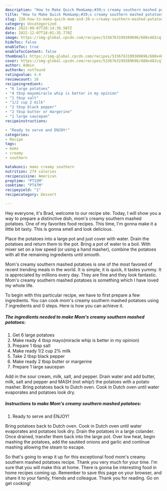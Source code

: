 ```yaml
---
description: "How to Make Quick Mom&amp;#39;s creamy southern mashed potatoes"
title: "How to Make Quick Mom&amp;#39;s creamy southern mashed potatoes"
slug: 228-how-to-make-quick-mom-and-39-s-creamy-southern-mashed-potatoes
category: Uncategorized
date: 2022-09-07T20:14:38.507Z
date: 2022-12-07T18:01:35.770Z
image: https://img-global.cpcdn.com/recipes/5336763199389696/680x482cq70/moms-creamy-southern-mashed-potatoes-recipe-main-photo.jpg
hideToc: false
enableToc: true
enableTocContent: false
thumbnail: https://img-global.cpcdn.com/recipes/5336763199389696/680x482cq70/moms-creamy-southern-mashed-potatoes-recipe-main-photo.jpg
cover: https://img-global.cpcdn.com/recipes/5336763199389696/680x482cq70/moms-creamy-southern-mashed-potatoes-recipe-main-photo.jpg
author: Admin
authorAv: notfound
ratingvalue: 4.4
reviewcount: 16
recipeingredient:
- "6 large potatoes"
- "4 tbsp mayomiracle whip is better in my opinion"
- "1 tbsp salt"
- "1/2 cup 2 milk"
- "2 tbsp black pepper"
- "2 tbsp butter or margerine"
- "1 large saucepan"
recipeinstructions:

- "Ready to serve and ENJOY!"
categories:
- Recipe
tags:
- moms
- creamy
- southern

katakunci: moms creamy southern 
nutrition: 274 calories
recipecuisine: American
preptime: "PT15M"
cooktime: "PT47M"
recipeyield: "1"
recipecategory: Dessert

---
```



Hey everyone, it's Brad, welcome to our recipe site. Today, I will show you a way to prepare a distinctive dish, mom&#39;s creamy southern mashed potatoes. One of my favorites food recipes. This time, I'm gonna make it a little bit tasty. This is gonna smell and look delicious.

Place the potatoes into a large pot and just cover with water. Drain the potatoes and return them to the pot. Bring a pot of water to a boil. With mixer set on a low speed (or using a hand masher), combine the potatoes with all the remaining ingredients until smooth.

Mom&#39;s creamy southern mashed potatoes is one of the most favored of recent trending meals in the world. It is simple, it is quick, it tastes yummy. It is appreciated by millions every day. They are fine and they look fantastic. Mom&#39;s creamy southern mashed potatoes is something which I have loved my whole life.


To begin with this particular recipe, we have to first prepare a few ingredients. You can cook mom&#39;s creamy southern mashed potatoes using 7 ingredients and 0 steps. Here is how you can achieve it.

<!--inarticleads1-->

##### The ingredients needed to make Mom&#39;s creamy southern mashed potatoes:

1. Get 6 large potatoes
1. Make ready 4 tbsp mayo(miracle whip is better in my opinion)
1. Prepare 1 tbsp salt
1. Make ready 1/2 cup 2% milk
1. Take 2 tbsp black pepper
1. Make ready 2 tbsp butter or margerine
1. Prepare 1 large saucepan


Add in the sour cream, milk, salt, and pepper. Drain water and add butter, milk, salt and pepper and MASH (not whip!) the potatoes with a potato masher. Bring potatoes back to Dutch oven. Cook in Dutch oven until water evaporates and potatoes look dry. 

<!--inarticleads2-->

##### Instructions to make Mom&#39;s creamy southern mashed potatoes:


1. Ready to serve and ENJOY!

Bring potatoes back to Dutch oven. Cook in Dutch oven until water evaporates and potatoes look dry. Drain the potatoes in a large colander. Once drained, transfer them back into the large pot. Over low heat, begin mashing the potatoes, add the sautéed onions and garlic and continue mashing allowing the steam to escape. 

So that's going to wrap it up for this exceptional food mom&#39;s creamy southern mashed potatoes recipe. Thank you very much for your time. I'm sure that you will make this at home. There is gonna be interesting food in home recipes coming up. Remember to save this page on your browser, and share it to your family, friends and colleague. Thank you for reading. Go on get cooking!
